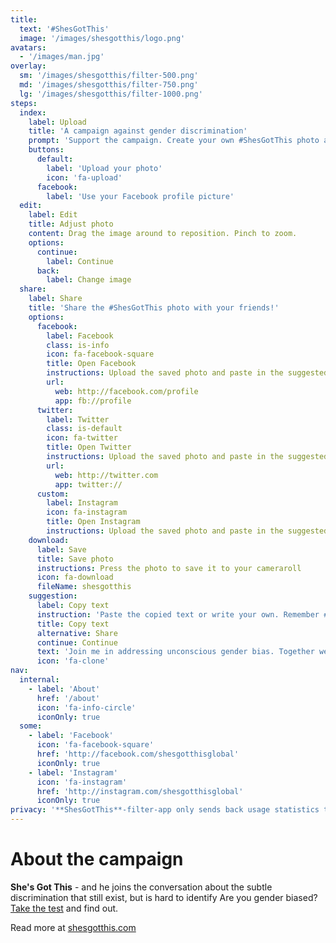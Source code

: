 ```yaml
---
title:
  text: '#ShesGotThis'
  image: '/images/shesgotthis/logo.png'
avatars:
  - '/images/man.jpg'
overlay:
  sm: '/images/shesgotthis/filter-500.png'
  md: '/images/shesgotthis/filter-750.png'
  lg: '/images/shesgotthis/filter-1000.png'
steps:
  index:
    label: Upload
    title: 'A campaign against gender discrimination'
    prompt: 'Support the campaign. Create your own #ShesGotThis photo and share with your friends.'
    buttons:
      default:
        label: 'Upload your photo'
        icon: 'fa-upload'
      facebook:
        label: 'Use your Facebook profile picture'
  edit:
    label: Edit
    title: Adjust photo
    content: Drag the image around to reposition. Pinch to zoom.
    options:
      continue:
        label: Continue
      back:
        label: Change image
  share:
    label: Share
    title: 'Share the #ShesGotThis photo with your friends!'
    options:
      facebook:
        label: Facebook
        class: is-info
        icon: fa-facebook-square
        title: Open Facebook
        instructions: Upload the saved photo and paste in the suggested text.
        url:
          web: http://facebook.com/profile
          app: fb://profile
      twitter:
        label: Twitter
        class: is-default
        icon: fa-twitter
        title: Open Twitter
        instructions: Upload the saved photo and paste in the suggested text.
        url:
          web: http://twitter.com
          app: twitter://
      custom:
        label: Instagram
        icon: fa-instagram
        title: Open Instagram
        instructions: Upload the saved photo and paste in the suggested text.
    download:
      label: Save
      title: Save photo
      instructions: Press the photo to save it to your cameraroll
      icon: fa-download
      fileName: shesgotthis
    suggestion:
      label: Copy text
      instruction: 'Paste the copied text or write your own. Remember #ShesGotThis'
      title: Copy text
      alternative: Share
      continue: Continue
      text: 'Join me in addressing unconscious gender bias. Together we change mindsets. Get your photo with the #ShesGotThis-filter  http://shesgotthisfilter.com'
      icon: 'fa-clone'
nav:
  internal:
    - label: 'About'
      href: '/about'
      icon: 'fa-info-circle'
      iconOnly: true
  some:
    - label: 'Facebook'
      icon: 'fa-facebook-square'
      href: 'http://facebook.com/shesgotthisglobal'
      iconOnly: true
    - label: 'Instagram'
      icon: 'fa-instagram'
      href: 'http://instagram.com/shesgotthisglobal'
      iconOnly: true
privacy: '**ShesGotThis**-filter-app only sends back usage statistics through Google Analytics. No images or personal information is stored by us.'
---
```


# About the campaign

**She's Got This** - and he joins the conversation about the subtle discrimination that still exist, but is hard to identify
Are you gender biased? [Take the test](https://implicit.harvard.edu/implicit/user/agg/blindspot/indexgc.htm) and find out.

Read more at [shesgotthis.com](http://www.shesgotthis.co)
